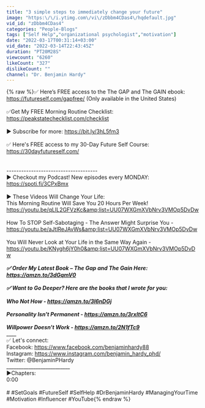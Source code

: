 ```yaml
---
title: "3 simple steps to immediately change your future"
image: "https:\/\/i.ytimg.com\/vi\/zDbbm4CDas4\/hqdefault.jpg"
vid_id: "zDbbm4CDas4"
categories: "People-Blogs"
tags: ["Self Help","organizational psychologist","motivation"]
date: "2022-03-17T00:31:14+03:00"
vid_date: "2022-03-14T22:43:45Z"
duration: "PT20M28S"
viewcount: "6260"
likeCount: "327"
dislikeCount: ""
channel: "Dr. Benjamin Hardy"
---
```

{% raw %}✅ Here’s FREE access to the The GAP and The GAIN ebook: <a rel="nofollow" target="blank" href="https://futureself.com/gapfree/">https://futureself.com/gapfree/</a> (Only available in the United States) <br /><br />✅Get My FREE Morning Routine Checklist: <a rel="nofollow" target="blank" href="https://peakstatechecklist.com/checklist">https://peakstatechecklist.com/checklist</a><br /><br />▶️ Subscribe for more: <a rel="nofollow" target="blank" href="https://bit.ly/3hL5fm3">https://bit.ly/3hL5fm3</a><br /><br />✅ Here's FREE access to my 30-Day Future Self Course: <a rel="nofollow" target="blank" href="https://30dayfutureself.com/">https://30dayfutureself.com/</a><br /><br /><br />-------------------------------------<br />▶️ Checkout my Podcast! New episodes every MONDAY:  <a rel="nofollow" target="blank" href="https://spoti.fi/3CPxBmx">https://spoti.fi/3CPxBmx</a><br /><br />▶️ These Videos Will Change Your Life: <br />This Morning Routine Will Save You 20 Hours Per Week! <a rel="nofollow" target="blank" href="https://youtu.be/qLIL2GFVzKc&amp;list=UU07WXGmXVbNrv3VMOp5DvDw">https://youtu.be/qLIL2GFVzKc&amp;list=UU07WXGmXVbNrv3VMOp5DvDw</a><br /><br />How To STOP Self-Sabotaging - The Answer Might Surprise You - <a rel="nofollow" target="blank" href="https://youtu.be/aJtlReJAvWs&amp;list=UU07WXGmXVbNrv3VMOp5DvDw">https://youtu.be/aJtlReJAvWs&amp;list=UU07WXGmXVbNrv3VMOp5DvDw</a><br /><br /> You Will Never Look at Your Life in the Same Way Again - <a rel="nofollow" target="blank" href="https://youtu.be/KNygh6jY0h0&amp;list=UU07WXGmXVbNrv3VMOp5DvDw">https://youtu.be/KNygh6jY0h0&amp;list=UU07WXGmXVbNrv3VMOp5DvDw</a> <br />_____________________<br />✅ Order My Latest Book – The Gap and The Gain Here: <a rel="nofollow" target="blank" href="https://amzn.to/3dGqmV0">https://amzn.to/3dGqmV0</a><br /><br />✅ Want to Go Deeper? Here are the books that I wrote for you: <br /><br />Who Not How - <a rel="nofollow" target="blank" href="https://amzn.to/3l6nDGj">https://amzn.to/3l6nDGj</a> <br /><br />Personality Isn't Permanent - <a rel="nofollow" target="blank" href="https://amzn.to/3rxltC6">https://amzn.to/3rxltC6</a> <br /><br />Willpower Doesn't Work - <a rel="nofollow" target="blank" href="https://amzn.to/2N1fTc9">https://amzn.to/2N1fTc9</a> <br />_________________________<br />✅ Let's connect:<br />Facebook: <a rel="nofollow" target="blank" href="https://www.facebook.com/benjaminhardy88">https://www.facebook.com/benjaminhardy88</a><br />Instagram: <a rel="nofollow" target="blank" href="https://www.instagram.com/benjamin_hardy_phd/">https://www.instagram.com/benjamin_hardy_phd/</a><br />Twitter: @BenjaminPHardy<br />__________________________<br />▶️Chapters: <br />0:00<br /><br /># #SetGoals #FutureSelf #SelfHelp #DrBenjaminHardy #ManagingYourTime #Motivation #Influencer #YouTube{% endraw %}
